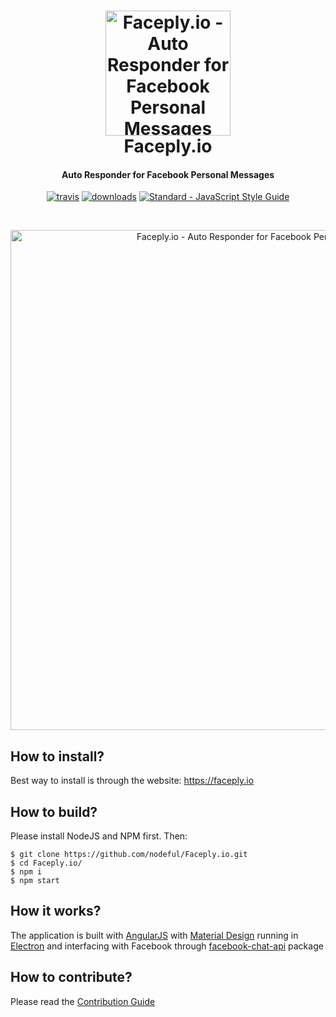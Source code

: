 <h1 align="center">
  <a href="https://faceply.io"><img src="https://github.com/romankisil/Faceply.io/blob/master/src/img/icon.png?raw=true" alt="Faceply.io - Auto Responder for Facebook Personal Messages" width="200"></a>
  <br>
  Faceply.io

</h1>
<h4 align="center">Auto Responder for Facebook Personal Messages</h4>

<p align="center">
  <a href="https://travis-ci.org/romankisil/Faceply.io"><img src="https://travis-ci.org/romankisil/faceply.io.svg?branch=master" alt="travis"></a>
  <a href="https://github.com/romankisil/faceply.io/releases"><img src="https://img.shields.io/github/downloads/romankisil/faceply.io/total.svg" alt="downloads"></a>
  <a href="https://standardjs.com"><img src="https://img.shields.io/badge/code_style-standard-brightgreen.svg" alt="Standard - JavaScript Style Guide"></a>
</p>

<br>
<p align="center">
    <a href="https://faceply.io"><img src="https://github.com/romankisil/Faceply.io/blob/master/docs/screenshot.png?raw=true" alt="Faceply.io - Auto Responder for Facebook Personal Messages" width="800"></a>
</p>

## How to install?
Best way to install is through the website: https://faceply.io

## How to build?
Please install NodeJS and NPM first. Then:

```shell
$ git clone https://github.com/nodeful/Faceply.io.git
$ cd Faceply.io/
$ npm i
$ npm start
```

## How it works?
The application is built with [AngularJS](https://angularjs.org/) with [Material Design](http://material.angularjs.org/) running in [Electron](https://electronjs.org/) and interfacing with Facebook through [facebook-chat-api](https://www.npmjs.com/package/facebook-chat-api) package

## How to contribute?
Please read the [Contribution Guide](https://github.com/nodeful/Faceply.io/blob/master/CONTRIBUTING.md)